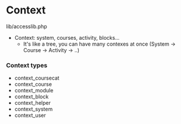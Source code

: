 # Context

lib/accesslib.php

* Context: system, courses, activity, blocks...
  * It's like a tree, you can have many contexes at once \(System -&gt; Course -&gt; Activity -&gt; ..\)

### Context types

* context\_coursecat
* context\_course
* context\_module
* context\_block
* context\_helper
* context\_system
* context\_user



